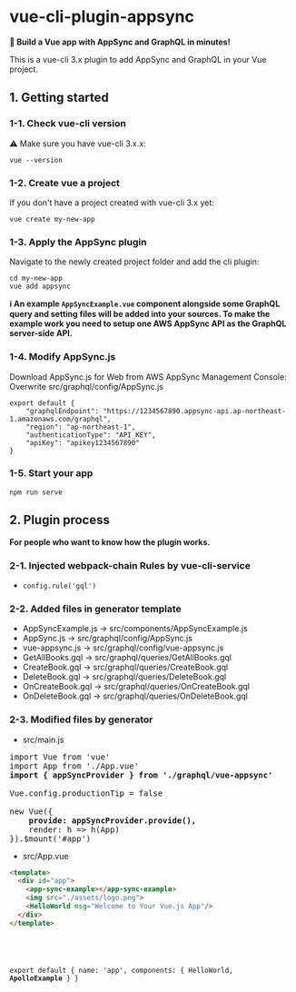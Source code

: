 # vue-cli-plugin-appsync

**:rocket: Build a Vue app with AppSync and GraphQL in minutes!**

This is a vue-cli 3.x plugin to add AppSync and GraphQL in your Vue project.

## 1. Getting started

### 1-1. Check vue-cli version
:warning: Make sure you have vue-cli 3.x.x:

```
vue --version
```

### 1-2. Create vue a project
If you don't have a project created with vue-cli 3.x yet:

```
vue create my-new-app
```

### 1-3. Apply the AppSync plugin
Navigate to the newly created project folder and add the cli plugin:

```
cd my-new-app
vue add appsync
```

**:information_source: An example `AppSyncExample.vue` component alongside some GraphQL query and setting files will be added into your sources. To make the example work you need to setup one AWS AppSync API as the GraphQL server-side API.**

### 1-4. Modify AppSync.js

Download AppSync.js for Web from AWS AppSync Management Console:
Overwrite src/graphql/config/AppSync.js
```
export default {
    "graphqlEndpoint": "https://1234567890.appsync-api.ap-northeast-1.amazonaws.com/graphql",
    "region": "ap-northeast-1",
    "authenticationType": "API_KEY",
    "apiKey": "apikey1234567890"
}
```


### 1-5. Start your app

```
npm run serve
```

## 2. Plugin process
**For people who want to know how the plugin works.**

### 2-1. Injected webpack-chain Rules by vue-cli-service

- `config.rule('gql')`

### 2-2. Added files in generator template
* AppSyncExample.js -> src/components/AppSyncExample.js
* AppSync.js -> src/graphql/config/AppSync.js
* vue-appsync.js -> src/graphql/config/vue-appsync.js
* GetAllBooks.gql -> src/graphql/queries/GetAllBooks.gql
* CreateBook.gql -> src/graphql/queries/CreateBook.gql
* DeleteBook.gql -> src/graphql/queries/DeleteBook.gql
* OnCreateBook.gql -> src/graphql/queries/OnCreateBook.gql
* OnDeleteBook.gql -> src/graphql/queries/OnDeleteBook.gql


### 2-3. Modified files by generator
* src/main.js
<pre>
import Vue from 'vue'
import App from './App.vue'
<b>import { appSyncProvider } from './graphql/vue-appsync'</b>

Vue.config.productionTip = false

new Vue({
    <b>provide: appSyncProvider.provide(),</b>
    render: h => h(App)
}).$mount('#app')
</pre>

* src/App.vue

```html
<template>
  <div id="app">
    <app-sync-example></app-sync-example>
    <img src="./assets/logo.png">
    <HelloWorld msg="Welcome to Your Vue.js App"/>
  </div>
</template>
```

<pre><code>
<script>
import HelloWorld from './components/HelloWorld.vue'
<b>import AppSyncExample from './components/AppSyncExample.vue'</script></b>

export default {
  name: 'app',
  components: {
    HelloWorld,
    <b>ApolloExample</b>
  }
}
</script>

<style>
#app {
  font-family: 'Avenir', Helvetica, Arial, sans-serif;
  -webkit-font-smoothing: antialiased;
  -moz-osx-font-smoothing: grayscale;
  text-align: center;
  color: #2c3e50;
  margin-top: 60px;
}
</style>
</code></pre>
